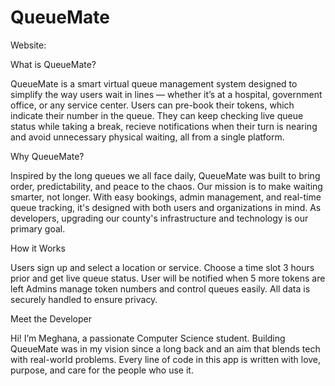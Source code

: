 # QueueMate

Website:

What is QueueMate?

QueueMate is a smart virtual queue management system designed to simplify the way users wait in lines — whether it’s at a hospital, government office, or any service center. Users can pre-book their tokens, which indicate their number in the queue. They can keep checking live queue status while taking a break, recieve notifications when their turn is nearing and avoid unnecessary physical waiting, all from a single platform.

Why QueueMate?

Inspired by the long queues we all face daily, QueueMate was built to bring order, predictability, and peace to the chaos. Our mission is to make waiting smarter, not longer. With easy bookings, admin management, and real-time queue tracking, it's designed with both users and organizations in mind. As developers, upgrading our county's infrastructure and technology is our primary goal.

How it Works

Users sign up and select a location or service. Choose a time slot 3 hours prior and get live queue status. User will be notified when 5 more tokens are left Admins manage token numbers and control queues easily. All data is securely handled to ensure privacy.

Meet the Developer

Hi! I’m Meghana, a passionate Computer Science student. Building QueueMate was in my vision since a long back and an aim that blends tech with real-world problems. Every line of code in this app is written with love, purpose, and care for the people who use it.
